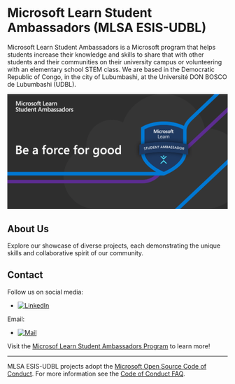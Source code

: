 # Microsoft Learn Student Ambassadors (MLSA ESIS-UDBL)

Microsoft Learn Student Ambassadors is a Microsoft program that helps students increase their knowledge and skills to share that with other students and their communities on their university campus or volunteering with an elementary school STEM class. We are based in the Democratic Republic of Congo, in the city of Lubumbashi, at the Université DON BOSCO de Lubumbashi (UDBL).

![Open Source at MLSA ESIS-UDBL](https://github.com/MLSA-ESIS-UDBL/.github/blob/main/images/mlsa-gif_logo.gif)
  
## About Us

Explore our showcase of diverse projects, each demonstrating the unique skills and collaborative spirit of our community.

## Contact

<p align="left">
Follow us on social media:

<!--
- Website: [www.your-website.com]
-->
- <a href="https://www.linkedin.com/company/microsoft-lean-student-ambassadors-esis-udbl/"><img alt="LinkedIn" src="https://img.shields.io/badge/LinkedIn-MLSA ESIS UDBL-blue?style=flat-square&logo=linkedin"></a>

Email: 
- <a href="mailto:mlsa@esisalama.org"><img alt="Mail" src="https://img.shields.io/badge/Email-MLSA ESIS UDBL-blue?style=flat-square"></a>
</p>

Visit the [Microsof Learn Student Ambassadors Program](https://mvp.microsoft.com/studentambassadors) to learn more!

----

MLSA ESIS-UDBL projects adopt the [Microsoft Open Source Code of Conduct](https://opensource.microsoft.com/codeofconduct/). For more information see the [Code of Conduct FAQ](https://opensource.microsoft.com/codeofconduct/faq/).

<!--
## Hi there 👋

**Here are some ideas to get you started:**

🙋‍♀️ A short introduction - what is your organization all about?
🌈 Contribution guidelines - how can the community get involved?
👩‍💻 Useful resources - where can the community find your docs? Is there anything else the community should know?
🍿 Fun facts - what does your team eat for breakfast?
🧙 Remember, you can do mighty things with the power of [Markdown](https://docs.github.com/github/writing-on-github/getting-started-with-writing-and-formatting-on-github/basic-writing-and-formatting-syntax)
-->
